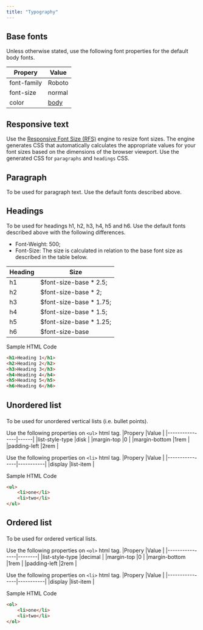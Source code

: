 ```yaml
---
title: "Typography"
--- 
```


## Base fonts 
Unless otherwise stated, use the following font properties for the default body fonts.

|Propery     |Value       |
|------------|------------|
|font-family | Roboto     |
|font-size   | normal     |
|color       | [body](#p/styles.colour)|

## Responsive text
Use the [Responsive Font Size (RFS)](https://github.com/twbs/rfs/) engine to resize font sizes. The engine generates CSS that automatically calculates the appropriate values for your font sizes based on the dimensions of the browser viewport. Use the generated CSS for `paragraphs` and `headings` CSS.

## Paragraph
To be used for paragraph text. Use the default fonts described above.

## Headings
To be used for headings h1, h2, h3, h4, h5 and h6. Use the default fonts described above with the following differences. 

- Font-Weight: 500;
- Font-Size: The size is calculated in relation to the base font size as described in the table below. 

|Heading |Size                     |
|--------|-------------------------|
|h1      | $font-size-base * 2.5;  |
|h2      | $font-size-base * 2;    |
|h3      | $font-size-base * 1.75; |
|h4      | $font-size-base * 1.5;  |
|h5      | $font-size-base * 1.25; |
|h6      | $font-size-base         |

Sample HTML Code

```html
<h1>Heading 1</h1>
<h2>Heading 2</h2>
<h3>Heading 3</h3>
<h4>Heading 4</h4>
<h5>Heading 5</h5>
<h6>Heading 6</h6>
```

## Unordered list <ul>
To be used for unordered vertical lists (i.e. bullet points). 

Use the following properties on `<ul>` html tag.
|Propery         |Value |
|----------------|------|
|list-style-type |disk  |
|margin-top      |0     |
|margin-bottom   |1rem  |
|padding-left    |2rem  |

Use the following properties on `<li>` html tag.
|Propery         |Value      |
|----------------|-----------|
|display         |list-item  |

Sample HTML Code
```html
<ul>
    <li>one</li>
    <li>two</li>
</ul>
```

## Ordered list <ol>
To be used for ordered vertical lists. 

Use the following properties on `<ol>` html tag.
|Propery         |Value   |
|----------------|--------|
|list-style-type |decimal |
|margin-top      |0       |
|margin-bottom   |1rem    |
|padding-left    |2rem    |

Use the following properties on `<li>` html tag.
|Propery         |Value      |
|----------------|-----------|
|display         |list-item  |

Sample HTML Code
```html
<ol>
    <li>one</li>
    <li>two</li>
</ol>
```
